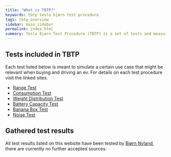 ```yaml
---
title: "What is TBTP?"
keywords: tbtp tesla bjørn test procedure
tags: tbtp_overview
sidebar: main_sidebar
permalink: index.html
summary: Tesla Bjørn Test Procedure (TBTP) is a set of tests and measurements for EVs developed by YouTuber <a href="https://www.youtube.com/user/bjornnyland" target="_blank">Bjørn Nyland</a>. It was developed to cover use cases and usage scenarios not tested by other test procedures.
---
```


## Tests included in TBTP
Each test listed below is meant to simulate a certain use case that might be relevant when buying and driving an ev. For details on each test procedure visit the linked sites.
* [Range Test](tbtp_explained_range-test.html)
* [Consumption Test](tbtp_explained_consumption-test.html)
* [Weight Distribution Test](tbtp_explained_weight-test.html)
* [Battery Capacity Test](tbtp_explained_battery-test.html)
* [Banana Box Test](tbtp_explained_bananabox-test.html)
* [Noise Test](tbtp_explained_noise-test.html)

## Gathered test results
All test results listed on this website have been tested by [Bjørn Nyland](https://www.youtube.com/user/bjornnyland), there are currently no further accepted sources.